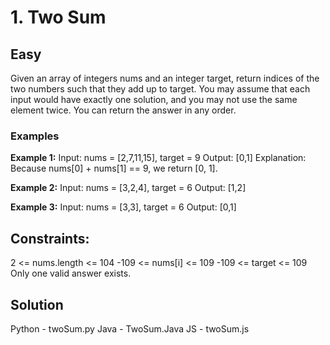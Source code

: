 # 1. Two Sum

## Easy

Given an array of integers nums and an integer target, return indices of the two numbers such that they add up to target.
You may assume that each input would have exactly one solution, and you may not use the same element twice.
You can return the answer in any order.

 
### Examples

**Example 1:**
Input: nums = [2,7,11,15], target = 9
Output: [0,1]
Explanation: Because nums[0] + nums[1] == 9, we return [0, 1].

**Example 2:**
Input: nums = [3,2,4], target = 6
Output: [1,2]

**Example 3:**
Input: nums = [3,3], target = 6
Output: [0,1]
 

## Constraints:
2 <= nums.length <= 104
-109 <= nums[i] <= 109
-109 <= target <= 109
Only one valid answer exists.

## Solution
Python - twoSum.py
Java - TwoSum.Java
JS - twoSum.js
